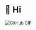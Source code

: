 # 👋 Hi

![GitHub GIF](https://media.giphy.com/media/v1.Y2lkPTc5MGI3NjExaHJpdGN6OWFtOGRhMzIxcXowOTk1djdtMWoxbjVkOGdzOHN0NXpobiZlcD12MV9pbnRlcm5hbF9naWZfYnlfaWQmY3Q9Zw/3oEdv1GbekAakxXO8g/giphy.gif "GitHub Profile GIF")

<!---
yCark/yCark is a ✨ special ✨ repository because its `README.md` (this file) appears on your GitHub profile.
You can click the Preview link to take a look at your changes.
--->
